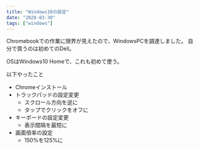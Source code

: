 ```yaml
---
title: "Windows10の設定"
date: "2020-03-30"
tags: ["windows"]
---
```


Chromebookでの作業に限界が見えたので、WindowsPCを調達しました。
自分で買うのは初めてのDell。

OSはWindows10 Homeで、これも初めて使う。

以下やったこと

* Chromeインストール
* トラックパッドの設定変更
  - スクロール方向を逆に
  - タップでクリックをオフに
* キーボードの設定変更
  - 表示間隔を最短に
* 画面倍率の設定
  - 150%を125%に
